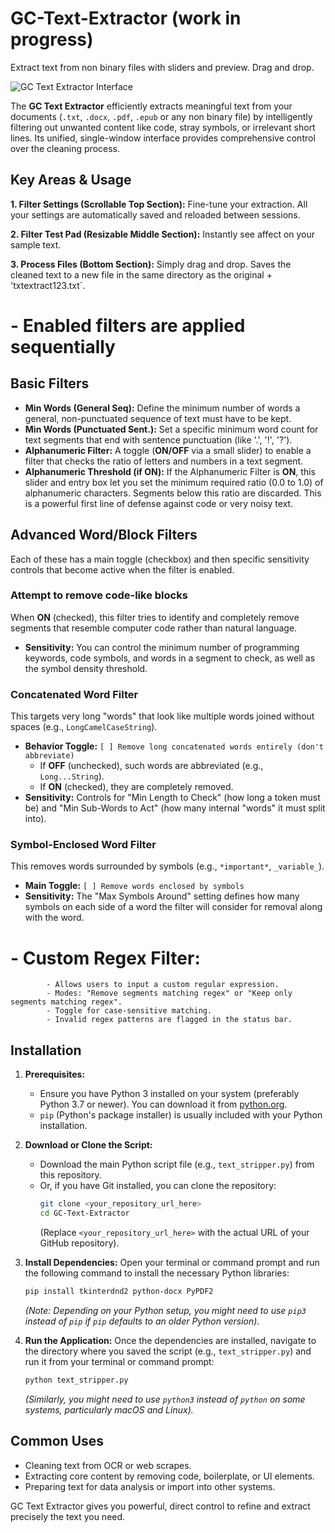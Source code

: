 # GC-Text-Extractor (work in progress)
Extract text from non binary files with sliders and preview. Drag and drop.

![GC Text Extractor Interface](https://raw.githubusercontent.com/greg-cc/GC-Text-Extractor/GC%20text%20extractor.png)

The **GC Text Extractor** efficiently extracts meaningful text from your documents (`.txt`, `.docx`, `.pdf`, `.epub` or any non binary file) by intelligently filtering out unwanted content like code, stray symbols, or irrelevant short lines. Its unified, single-window interface provides comprehensive control over the cleaning process.

## Key Areas & Usage

**1. Filter Settings (Scrollable Top Section):**
Fine-tune your extraction. All your settings are automatically saved and reloaded between sessions.

**2. Filter Test Pad (Resizable Middle Section):**
Instantly see affect on your sample text.

**3. Process Files (Bottom Section):**
Simply drag and drop. Saves the cleaned text to a new file in the same directory as the original + 'txtextract123.txt`.

#   - Enabled filters are applied sequentially
## Basic Filters

* **Min Words (General Seq):** Define the minimum number of words a general, non-punctuated sequence of text must have to be kept.
* **Min Words (Punctuated Sent.):** Set a specific minimum word count for text segments that end with sentence punctuation (like '.', '!', '?').
* **Alphanumeric Filter:** A toggle (**ON/OFF** via a small slider) to enable a filter that checks the ratio of letters and numbers in a text segment.
* **Alphanumeric Threshold (if ON):** If the Alphanumeric Filter is **ON**, this slider and entry box let you set the minimum required ratio (0.0 to 1.0) of alphanumeric characters. Segments below this ratio are discarded. This is a powerful first line of defense against code or very noisy text.

## Advanced Word/Block Filters

Each of these has a main toggle (checkbox) and then specific sensitivity controls that become active when the filter is enabled.

### Attempt to remove code-like blocks
When **ON** (checked), this filter tries to identify and completely remove segments that resemble computer code rather than natural language.
* **Sensitivity:** You can control the minimum number of programming keywords, code symbols, and words in a segment to check, as well as the symbol density threshold.

### Concatenated Word Filter
This targets very long "words" that look like multiple words joined without spaces (e.g., `LongCamelCaseString`).
* **Behavior Toggle:** `[ ] Remove long concatenated words entirely (don't abbreviate)`
    * If **OFF** (unchecked), such words are abbreviated (e.g., `Long...String`).
    * If **ON** (checked), they are completely removed.
* **Sensitivity:** Controls for "Min Length to Check" (how long a token must be) and "Min Sub-Words to Act" (how many internal "words" it must split into).

### Symbol-Enclosed Word Filter
This removes words surrounded by symbols (e.g., `*important*`, `_variable_`).
* **Main Toggle:** `[ ] Remove words enclosed by symbols`
* **Sensitivity:** The "Max Symbols Around" setting defines how many symbols on each side of a word the filter will consider for removal along with the word.

#    - Custom Regex Filter:
            - Allows users to input a custom regular expression.
            - Modes: "Remove segments matching regex" or "Keep only segments matching regex".
            - Toggle for case-sensitive matching.
            - Invalid regex patterns are flagged in the status bar.

## Installation

1.  **Prerequisites:**

      * Ensure you have Python 3 installed on your system (preferably Python 3.7 or newer). You can download it from [python.org](https://www.python.org/).
      * `pip` (Python's package installer) is usually included with your Python installation.

2.  **Download or Clone the Script:**

      * Download the main Python script file (e.g., `text_stripper.py`) from this repository.
      * Or, if you have Git installed, you can clone the repository:
        ```bash
        git clone <your_repository_url_here>
        cd GC-Text-Extractor 
        ```
        (Replace `<your_repository_url_here>` with the actual URL of your GitHub repository).

3.  **Install Dependencies:**
    Open your terminal or command prompt and run the following command to install the necessary Python libraries:

    ```bash
    pip install tkinterdnd2 python-docx PyPDF2
    ```

    *(Note: Depending on your Python setup, you might need to use `pip3` instead of `pip` if `pip` defaults to an older Python version).*

4.  **Run the Application:**
    Once the dependencies are installed, navigate to the directory where you saved the script (e.g., `text_stripper.py`) and run it from your terminal or command prompt:

    ```bash
    python text_stripper.py
    ```

    *(Similarly, you might need to use `python3` instead of `python` on some systems, particularly macOS and Linux).*

## Common Uses

  * Cleaning text from OCR or web scrapes.
  * Extracting core content by removing code, boilerplate, or UI elements.
  * Preparing text for data analysis or import into other systems.

GC Text Extractor gives you powerful, direct control to refine and extract precisely the text you need.
